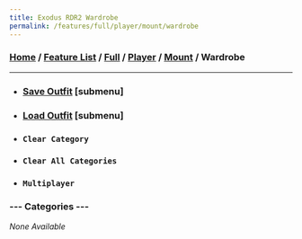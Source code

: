 ```yaml
---
title: Exodus RDR2 Wardrobe
permalink: /features/full/player/mount/wardrobe
---
```

### [Home](/) / [Feature List](/features) / [Full](/features/full) / [Player](/features/full/player) / [Mount](/features/full/player/mount) / Wardrobe
---
- ### [Save Outfit](wardrobe/save-outfit) [submenu]
- ### [Load Outfit](wardrobe/load-outfit) [submenu]
- ### `Clear Category`
- ### `Clear All Categories`
- ### `Multiplayer`
### --- Categories ---
*None Available*
